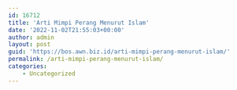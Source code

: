 ```yaml
---
id: 16712
title: 'Arti Mimpi Perang Menurut Islam'
date: '2022-11-02T21:55:03+00:00'
author: admin
layout: post
guid: 'https://bos.awn.biz.id/arti-mimpi-perang-menurut-islam/'
permalink: /arti-mimpi-perang-menurut-islam/
categories:
    - Uncategorized
---
```


